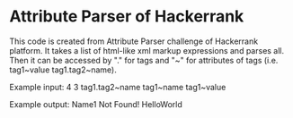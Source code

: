 # Attribute Parser of Hackerrank

This code is created from Attribute Parser challenge of Hackerrank platform. It takes a list of html-like xml markup expressions and parses all. Then it can be accessed by "." for tags and "\~" for attributes of tags (i.e. tag1\~value tag1.tag2\~name).

Example input:
4 3
<tag1 value = "HelloWorld">
<tag2 name = "Name1">
</tag2>
</tag1>
tag1.tag2\~name
tag1\~name
tag1\~value

Example output:
Name1
Not Found!
HelloWorld
